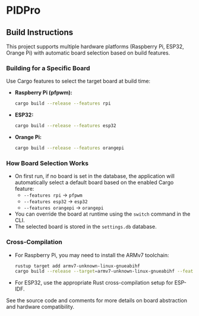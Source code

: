 # PIDPro

## Build Instructions

This project supports multiple hardware platforms (Raspberry Pi, ESP32, Orange Pi) with automatic board selection based on build features.

### Building for a Specific Board

Use Cargo features to select the target board at build time:

- **Raspberry Pi (pfpwm):**
  ```sh
  cargo build --release --features rpi
  ```
- **ESP32:**
  ```sh
  cargo build --release --features esp32
  ```
- **Orange Pi:**
  ```sh
  cargo build --release --features orangepi
  ```

### How Board Selection Works
- On first run, if no board is set in the database, the application will automatically select a default board based on the enabled Cargo feature:
  - `--features rpi` → `pfpwm`
  - `--features esp32` → `esp32`
  - `--features orangepi` → `orangepi`
- You can override the board at runtime using the `switch` command in the CLI.
- The selected board is stored in the `settings.db` database.

### Cross-Compilation
- For Raspberry Pi, you may need to install the ARMv7 toolchain:
  ```sh
  rustup target add armv7-unknown-linux-gnueabihf
  cargo build --release --target=armv7-unknown-linux-gnueabihf --features rpi
  ```
- For ESP32, use the appropriate Rust cross-compilation setup for ESP-IDF.

See the source code and comments for more details on board abstraction and hardware compatibility.
